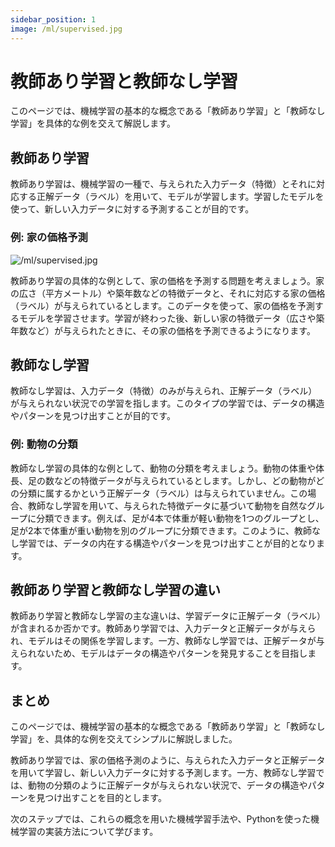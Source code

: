 ```yaml
---
sidebar_position: 1
image: /ml/supervised.jpg
---
```


# 教師あり学習と教師なし学習

このページでは、機械学習の基本的な概念である「教師あり学習」と「教師なし学習」を具体的な例を交えて解説します。

## 教師あり学習

教師あり学習は、機械学習の一種で、与えられた入力データ（特徴）とそれに対応する正解データ（ラベル）を用いて、モデルが学習します。学習したモデルを使って、新しい入力データに対する予測することが目的です。

### 例: 家の価格予測

![/ml/supervised.jpg](/intro/supervised.jpg)

教師あり学習の具体的な例として、家の価格を予測する問題を考えましょう。家の広さ（平方メートル）や築年数などの特徴データと、それに対応する家の価格（ラベル）が与えられているとします。このデータを使って、家の価格を予測するモデルを学習させます。学習が終わった後、新しい家の特徴データ（広さや築年数など）が与えられたときに、その家の価格を予測できるようになります。

## 教師なし学習

教師なし学習は、入力データ（特徴）のみが与えられ、正解データ（ラベル）が与えられない状況での学習を指します。このタイプの学習では、データの構造やパターンを見つけ出すことが目的です。

### 例: 動物の分類
教師なし学習の具体的な例として、動物の分類を考えましょう。動物の体重や体長、足の数などの特徴データが与えられているとします。しかし、どの動物がどの分類に属するかという正解データ（ラベル）は与えられていません。この場合、教師なし学習を用いて、与えられた特徴データに基づいて動物を自然なグループに分類できます。例えば、足が4本で体重が軽い動物を1つのグループとし、足が2本で体重が重い動物を別のグループに分類できます。このように、教師なし学習では、データの内在する構造やパターンを見つけ出すことが目的となります。

## 教師あり学習と教師なし学習の違い

<!-- textlint-disable -->
教師あり学習と教師なし学習の主な違いは、学習データに正解データ（ラベル）が含まれるか否かです。教師あり学習では、入力データと正解データが与えられ、モデルはその関係を学習します。一方、教師なし学習では、正解データが与えられないため、モデルはデータの構造やパターンを発見することを目指します。
<!-- textlint-enable -->

## まとめ

このページでは、機械学習の基本的な概念である「教師あり学習」と「教師なし学習」を、具体的な例を交えてシンプルに解説しました。

教師あり学習では、家の価格予測のように、与えられた入力データと正解データを用いて学習し、新しい入力データに対する予測します。一方、教師なし学習では、動物の分類のように正解データが与えられない状況で、データの構造やパターンを見つけ出すことを目的とします。

次のステップでは、これらの概念を用いた機械学習手法や、Pythonを使った機械学習の実装方法について学びます。



